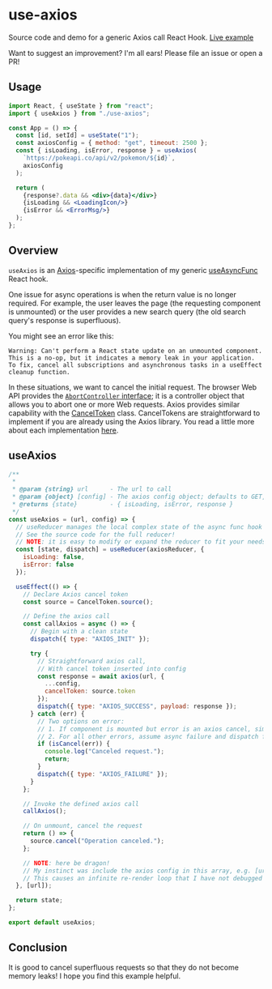 # use-axios
Source code and demo for a generic Axios call React Hook. [Live example](https://codesandbox.io/s/use-axios-nydlk)

Want to suggest an improvement? I'm all ears! Please file an issue or open a PR!

## Usage
```jsx
import React, { useState } from "react";
import { useAxios } from "./use-axios";

const App = () => {
  const [id, setId] = useState("1");
  const axiosConfig = { method: "get", timeout: 2500 };
  const { isLoading, isError, response } = useAxios(
    `https://pokeapi.co/api/v2/pokemon/${id}`,
    axiosConfig
  );

  return (
    {response?.data && <div>{data}</div>}
    {isLoading && <LoadingIcon/>}
    {isError && <ErrorMsg/>}
  );
};
```

## Overview
`useAxios` is an [Axios](https://github.com/axios/axios)-specific implementation of my generic [useAsyncFunc](https://github.com/kwhitejr/use-async-func) React hook.

One issue for async operations is when the return value is no longer required. For example, the user leaves the page (the requesting component is unmounted) or the user provides a new search query (the old search query's response is superfluous).

You might see an error like this:
```
Warning: Can't perform a React state update on an unmounted component. This is a no-op, but it indicates a memory leak in your application. To fix, cancel all subscriptions and asynchronous tasks in a useEffect cleanup function.
```

In these situations, we want to cancel the initial request. The browser Web API provides the [`AbortController` interface](https://developer.mozilla.org/en-US/docs/Web/API/AbortController); it is a controller object that allows you to abort one or more Web requests. Axios provides similar capability with the [CancelToken](https://github.com/axios/axios#cancellation) class. CancelTokens are straightforward to implement if you are already using the Axios library. You read a little more about each implementation [here](https://medium.datadriveninvestor.com/aborting-cancelling-requests-with-fetch-or-axios-db2e93825a36).

## useAxios
```javascript
/**
 *
 * @param {string} url      - The url to call
 * @param {object} [config] - The axios config object; defaults to GET, etc
 * @returns {state}         - { isLoading, isError, response }
 */
const useAxios = (url, config) => {
  // useReducer manages the local complex state of the async func hook's lifecycle.
  // See the source code for the full reducer!
  // NOTE: it is easy to modify or expand the reducer to fit your needs.
  const [state, dispatch] = useReducer(axiosReducer, {
    isLoading: false,
    isError: false
  });

  useEffect(() => {
    // Declare Axios cancel token
    const source = CancelToken.source();

    // Define the axios call
    const callAxios = async () => {
      // Begin with a clean state
      dispatch({ type: "AXIOS_INIT" });

      try {
        // Straightforward axios call,
        // With cancel token inserted into config
        const response = await axios(url, {
          ...config,
          cancelToken: source.token
        });
        dispatch({ type: "AXIOS_SUCCESS", payload: response });
      } catch (err) {
        // Two options on error:
        // 1. If component is mounted but error is an axios cancel, simply return and move on
        // 2. For all other errors, assume async failure and dispatch failure action
        if (isCancel(err)) {
          console.log("Canceled request.");
          return;
        }
        dispatch({ type: "AXIOS_FAILURE" });
      }
    };

    // Invoke the defined axios call
    callAxios();

    // On unmount, cancel the request
    return () => {
      source.cancel("Operation canceled.");
    };

    // NOTE: here be dragon!
    // My instinct was include the axios config in this array, e.g. [url, config]
    // This causes an infinite re-render loop that I have not debugged yet :-/
  }, [url]);

  return state;
};

export default useAxios;
```

## Conclusion
It is good to cancel superfluous requests so that they do not become memory leaks! I hope you find this example helpful.